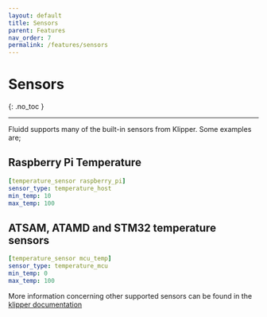 ```yaml
---
layout: default
title: Sensors
parent: Features
nav_order: 7
permalink: /features/sensors
---
```


# Sensors
{: .no_toc }

---

Fluidd supports many of the built-in sensors from Klipper. Some examples are;

## Raspberry Pi Temperature

```yaml
[temperature_sensor raspberry_pi]
sensor_type: temperature_host
min_temp: 10
max_temp: 100
```

## ATSAM, ATAMD and STM32 temperature sensors

```yaml
[temperature_sensor mcu_temp]
sensor_type: temperature_mcu
min_temp: 0
max_temp: 100
```

More information concerning other supported sensors can be found in the
[klipper documentation](http://klipper3d.org)

